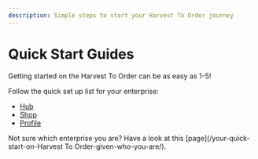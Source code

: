 ```yaml
---
description: Simple steps to start your Harvest To Order journey
---
```


# Quick Start Guides

Getting started on the Harvest To Order can be as easy as 1-5!

Follow the quick set up list for your enterprise:

* [Hub](multi-producers-shop-hub-quick-setup-guide.md)
* [Shop](producer-shop-quick-setup-guide.md)
* [Profile](profile-only-quick-setup-guide.md)

Not sure which enterprise you are?  Have a look at this [page](/your-quick-start-on-Harvest To Order-given-who-you-are/).

